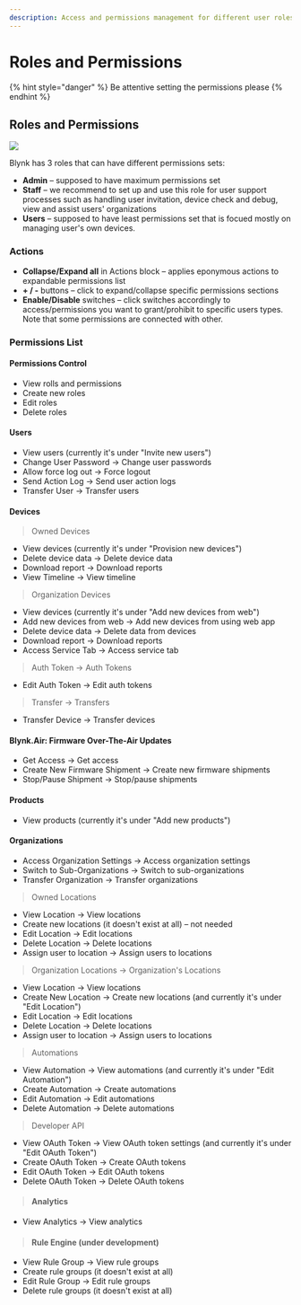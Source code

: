 ```yaml
---
description: Access and permissions management for different user roles
---
```


# Roles and Permissions

{% hint style="danger" %}
Be attentive setting the permissions please 
{% endhint %}

## Roles and Permissions

![](../../../.gitbook/assets/roles_and_perms.gif)



Blynk has 3 roles that can have different permissions sets: 

* **Admin** – supposed to have maximum permissions set
* **Staff** – we recommend to set up and use this role for user support processes such as handling user invitation, device check and debug, view and assist users' organizations
* **Users** – supposed to have least permissions set that is focued mostly on managing user's own devices.

### Actions

* **Collapse/Expand all** in Actions block – applies eponymous actions to expandable permissions list
* **+ / -** buttons – click to expand/collapse specific permissions sections
* **Enable/Disable** switches – click switches accordingly to access/permissions you want to grant/prohibit to specific users types. Note that some permissions are connected with other.

### Permissions List

#### Permissions Control

* View rolls and permissions
* Create new roles
* Edit roles
* Delete roles

#### Users

*  View users \(currently it's under "Invite new users"\)
*  Change User Password -&gt; Change user passwords
*  Allow force log out -&gt; Force logout
*  Send Action Log -&gt; Send user action logs
*  Transfer User -&gt; Transfer users

#### Devices

> Owned Devices

*  View devices \(currently it's under "Provision new devices"\)
*  Delete device data -&gt; Delete device data
*  Download report -&gt; Download reports
*  View Timeline -&gt; View timeline

> Organization Devices

*  View devices \(currently it's under "Add new devices from web"\)
*  Add new devices from web -&gt; Add new devices from using web app
*  Delete device data -&gt; Delete data from devices
*  Download report -&gt; Download reports
*  Access Service Tab -&gt; Access service tab

> Auth Token -&gt; Auth Tokens

*  Edit Auth Token -&gt; Edit auth tokens

> Transfer -&gt; Transfers

*  Transfer Device -&gt; Transfer devices

#### Blynk.Air: Firmware Over-The-Air Updates

*  Get Access -&gt; Get access
*  Create New Firmware Shipment -&gt; Create new firmware shipments
*  Stop/Pause Shipment -&gt; Stop/pause shipments

#### Products

*  View products \(currently it's under "Add new products"\)

#### Organizations

*  Access Organization Settings -&gt; Access organization settings
*  Switch to Sub-Organizations -&gt; Switch to sub-organizations
*  Transfer Organization -&gt; Transfer organizations

> Owned Locations

*  View Location -&gt; View locations
*  Create new locations \(it doesn't exist at all\) – not needed
*  Edit Location -&gt; Edit locations
*  Delete Location -&gt; Delete locations
*  Assign user to location -&gt; Assign users to locations

> Organization Locations -&gt; Organization's Locations

*  View Location -&gt; View locations
*  Create New Location -&gt; Create new locations \(and currently it's under "Edit Location"\)
*  Edit Location -&gt; Edit locations
*  Delete Location -&gt; Delete locations
*  Assign user to location -&gt; Assign users to locations

> Automations

*  View Automation -&gt; View automations \(and currently it's under "Edit Automation"\)
*  Create Automation -&gt; Create automations
*  Edit Automation -&gt; Edit automations
*  Delete Automation -&gt; Delete automations

> Developer API

*  View OAuth Token -&gt; View OAuth token settings \(and currently it's under "Edit OAuth Token"\)
*  Create OAuth Token -&gt; Create OAuth tokens
*  Edit OAuth Token -&gt; Edit OAuth tokens
*  Delete OAuth Token -&gt; Delete OAuth tokens

> #### Analytics

*  View Analytics -&gt; View analytics

> #### Rule Engine \(under development\)

*  View Rule Group -&gt; View rule groups
*  Create rule groups \(it doesn't exist at all\)
*  Edit Rule Group -&gt; Edit rule groups
*  Delete rule groups \(it doesn't exist at all\)



